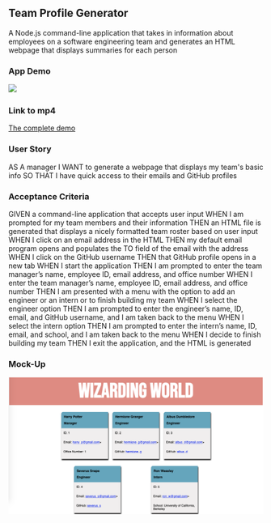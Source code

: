 ## Team Profile Generator

A Node.js command-line application that takes in information about employees on a software engineering team and generates an HTML webpage that displays summaries for each person
 
### App Demo

![](images/profile-generator.gif)

### Link to mp4

[The complete demo](images/team-profile-generator.mp4)

### User Story

  
AS A manager
I WANT to generate a webpage that displays my team's basic info
SO THAT I have quick access to their emails and GitHub profiles
 

### Acceptance Criteria

GIVEN a command-line application that accepts user input
WHEN I am prompted for my team members and their information
THEN an HTML file is generated that displays a nicely formatted team roster based on user input
WHEN I click on an email address in the HTML
THEN my default email program opens and populates the TO field of the email with the address
WHEN I click on the GitHub username
THEN that GitHub profile opens in a new tab
WHEN I start the application
THEN I am prompted to enter the team manager’s name, employee ID, email address, and office number
WHEN I enter the team manager’s name, employee ID, email address, and office number
THEN I am presented with a menu with the option to add an engineer or an intern or to finish building my team
WHEN I select the engineer option
THEN I am prompted to enter the engineer’s name, ID, email, and GitHub username, and I am taken back to the menu
WHEN I select the intern option
THEN I am prompted to enter the intern’s name, ID, email, and school, and I am taken back to the menu
WHEN I decide to finish building my team
THEN I exit the application, and the HTML is generated


### Mock-Up

![](images/mock-up.png)
